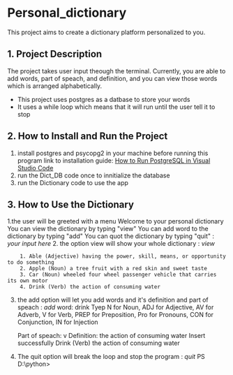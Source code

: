 # Personal_dictionary
This project aims to create a dictionary platform personalized to you. 

## 1. Project Description
The project takes user input theough the terminal. Currently, you are able to add words, part of speach, and definition, and you can view those words which is arranged alphabetically.
- This project uses postgres as a datbase to store your words 
- It uses a while loop which means that it will run until the user tell it to stop

## 2. How to Install and Run the Project
   1. install postgres and psycopg2 in your machine before running this program
   link to installation guide: [How to Run PostgreSQL in Visual Studio Code](https://youtu.be/QLsDKboLxjU)
   2. run the Dict_DB code once to innitialize the database 
   3. run the Dictionary code to use the app

## 3. How to Use the Dictionary
   1.the user will be greeted with a menu 
        Welcome to your personal dictionary
        You can view the dictionary by typing "view"
        You can add word to the dictionary by typing "add"
        You can quot the dictionary by typing "quit"
        : *your input here*
   2. the option view will show your whole dictionary
        : *view*


        1. Able (Adjective) having the power, skill, means, or opportunity to do something
        2. Apple (Noun) a tree fruit with a red skin and sweet taste
        3. Car (Noun) wheeled four wheel passenger vehicle that carries its own motor
        4. Drink (Verb) the action of consuming water
   3. the add option will let you add words and it's definition and part of speach
        : *add*
        word: drink
        Tyep N for Noun, ADJ for Adjective, AV for Adverb,
        V for Verb, PREP for Preposition, Pro for Pronouns,
        CON for Conjunction, IN for Injection

        Part of speach: v
        Definition: the action of consuming water
        Insert successfully
        Drink (Verb) the action of consuming water
   4. The quit option will break the loop and stop the program 
        : *quit*
        PS D:\python>
